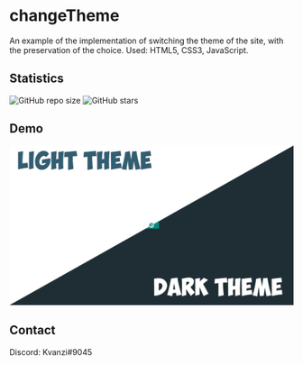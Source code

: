 # changeTheme
An example of the implementation of switching the theme of the site, with the preservation of the choice. Used: HTML5, CSS3, JavaScript.

## Statistics
![GitHub repo size](https://img.shields.io/github/repo-size/Kvanzi/changeTheme)
![GitHub stars](https://img.shields.io/github/stars/Kvanzi/changeTheme?style=social)

## Demo

![Kvanzi-portfloio](./preview.png "Desktop Demo")

## Contact

Discord: Kvanzi#9045
